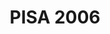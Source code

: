 ---
layout: wrapper_text
category: datasets

# Basic
identifier: "100,763"
title: "PISA 2006"
describedBy: "http://pisa2006.acer.edu.au/downloads.php"
description: "The Programme for International Student Assessment (PISA) was created by the OECD member countries in 1997 to produce direct assessments of student performance, on a regular basis in an efficient, timely and cost-effective manner; and to provide more relevant and powerful indicators of human capital. PISA produces assessments of reading literacy, mathematical literacy, scientific literacy and a growing range of cross-curricular competencies among 15-year-olds in school. The dataset contains the anonymized records from the over 450,000 students in 65 countries who were sampled and took the PISA assessments. The records include background information about the students as well as their motivations and learning styles. Background information on the schools attended by the students including school level policies and practices is included in the dataset."
programCode:
  - "014:009"
bureauCode:
  - "014:00"

# Dates
modified: "2007-12-01"

# POC
poc:
  type: "vcard:Contact"
  fn: "Harwood, Jennifer"
  hasEmail: "mailto:HarwoodJA@state.gov"

# Publisher
publisher:
  type: "org:Organization"
  name: "U.S. Department of State"

# Spatiotemporal
spatial: "World"
temporal: "2004-01-01T00:00:01Z/2006-12-31T23:59:59Z"

# Distribution
distribution:
  - type: "dcat:Distribution"
    downloadURL: "http://pisa2006.acer.edu.au/downloads.php"
    mediaType: "text/html"
  - type: "dcat:Distribution"
    accessURL: "http://pisa2006.acer.edu.au/downloads.php"
    format: "html"

# Keywords
keyword:
  - "-"
---